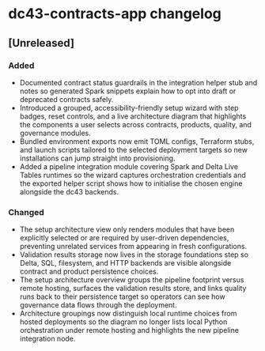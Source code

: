 # dc43-contracts-app changelog

## [Unreleased]
### Added
- Documented contract status guardrails in the integration helper stub and notes so generated Spark
  snippets explain how to opt into draft or deprecated contracts safely.
- Introduced a grouped, accessibility-friendly setup wizard with step badges, reset controls, and a
  live architecture diagram that highlights the components a user selects across contracts,
  products, quality, and governance modules.
- Bundled environment exports now emit TOML configs, Terraform stubs, and launch scripts tailored to
  the selected deployment targets so new installations can jump straight into provisioning.
- Added a pipeline integration module covering Spark and Delta Live Tables runtimes so the wizard
  captures orchestration credentials and the exported helper script shows how to initialise the
  chosen engine alongside the dc43 backends.

### Changed
- The setup architecture view only renders modules that have been explicitly selected or are
  required by user-driven dependencies, preventing unrelated services from appearing in fresh
  configurations.
- Validation results storage now lives in the storage foundations step so Delta, SQL, filesystem,
  and HTTP backends are visible alongside contract and product persistence choices.
- The setup architecture overview groups the pipeline footprint versus remote hosting, surfaces the
  validation results store, and links quality runs back to their persistence target so operators can
  see how governance data flows through the deployment.
- Architecture groupings now distinguish local runtime choices from hosted deployments so the
  diagram no longer lists local Python orchestration under remote hosting and highlights the new
  pipeline integration node.
